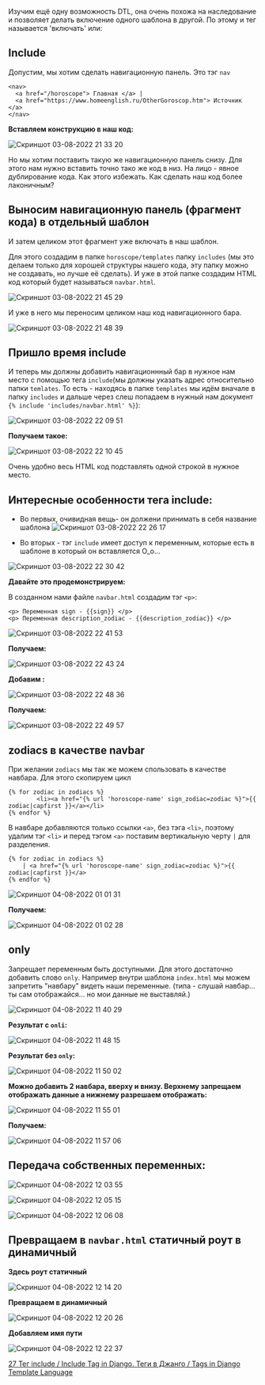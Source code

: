 Изучим ещё одну возможность DTL, она очень похожа на наследование и позволяет делать включение одного шаблона в другой. По этому и тег называется 'включать' или:


## Include

Допустим, мы хотим сделать навигационную панель. 
Это тэг `nav`
```
<nav>
  <a href="/horoscope"> Главная </a> |
  <a href="https://www.homeenglish.ru/OtherGoroscop.htm"> Источник </a>
</nav>
```
**Вставляем конструкцию в наш код:**

![Скриншот 03-08-2022 21 33 20](https://user-images.githubusercontent.com/84935915/182683500-65a4a2a5-82f7-4326-97bb-e9b88786994f.png)

Но мы хотим поставить такую же навигационную панель снизу. Для этого нам нужно вставить точно тако же код в низ. 
На лицо - явное дублирование кода. Как этого избежать. Как сделать наш код более лаконичным?

## Выносим навигационную панель (фрагмент кода) в отдельный шаблон

И затем целиком этот фрагмент уже включать в наш шаблон.

Для этого создадим в папке `horoscope/templates` папку `includes` (мы это делаем только для хорошей структуры нашего кода, эту папку можно не создавать, но лучше её сделать). И уже в этой папке создадим HTML код который будет называться `navbar.html`.

![Скриншот 03-08-2022 21 45 29](https://user-images.githubusercontent.com/84935915/182685663-89e0e9d7-2447-48c0-8d07-68b7de19db1d.png)

И уже в него мы переносим целиком наш код навигационного бара.

![Скриншот 03-08-2022 21 48 39](https://user-images.githubusercontent.com/84935915/182686254-a29af948-e2bb-44d8-8e73-33ca6c4df564.png)

## Пришло время include

И теперь мы должны добавить навигационнный бар в нужное нам место с помощью тега `include`(мы должны указать адрес относительно папки `temlates`. То есть - находясь в папке `templates` мы идём вначале в папку `includes` и дальше через слеш попадаем в нужный нам документ `{% include 'includes/navbar.html' %}`):

![Скриншот 03-08-2022 22 09 51](https://user-images.githubusercontent.com/84935915/182689901-ceaa5d0b-e2a8-4dec-a554-0a1911aa838e.png)

**Получаем такое:**

![Скриншот 03-08-2022 22 10 45](https://user-images.githubusercontent.com/84935915/182690075-f769aa2a-7cf3-45da-a52e-48033626b89a.png)

Очень удобно весь HTML код подставлять одной строкой в нужное место.

## Интересные особенности тега include:

- Во первых, очивидная вещь- он должени принимать в себя название шаблона 
![Скриншот 03-08-2022 22 26 17](https://user-images.githubusercontent.com/84935915/182692649-3b2deccd-615e-45b6-a1b1-208136471687.png)

- Во вторых - тэг `include` имеет доступ к переменным, которые есть в шаблоне в который он вставляется О_о...

![Скриншот 03-08-2022 22 30 42](https://user-images.githubusercontent.com/84935915/182693384-94d623a8-b128-4027-ba68-e61e02708d88.png)

**Давайте это продемонстрируем:**

В созданном нами файле `navbar.html` создадим тэг `<p>`:

```
<p> Переменная sign - {{sign}} </p>
<p> Переменная description_zodiac - {{description_zodiac}} </p>
```
![Скриншот 03-08-2022 22 41 53](https://user-images.githubusercontent.com/84935915/182695243-ddd576c3-b4d8-4383-933e-5d4f94e45f58.png)

**Получаем:**

![Скриншот 03-08-2022 22 43 24](https://user-images.githubusercontent.com/84935915/182695482-c5c2492c-eb71-43d8-962c-32a3d6d291e2.png)

**Добавим :**

![Скриншот 03-08-2022 22 48 36](https://user-images.githubusercontent.com/84935915/182696356-e3a52da2-e3ff-4b06-88f9-37c0089520be.png)

**Получаем:**

![Скриншот 03-08-2022 22 49 57](https://user-images.githubusercontent.com/84935915/182696648-f363a9af-fd56-43e3-9f45-723fb61fbaa9.png)

## zodiacs в качестве navbar

При желании `zodiacs` мы так же можем спользовать в качестве навбара. Для этого скопируем цикл 
```
{% for zodiac in zodiacs %}
        <li><a href="{% url 'horoscope-name' sign_zodiac=zodiac %}">{{ zodiac|capfirst }}</a></li>
{% endfor %}
```
В навбаре добавляются только ссылки `<a>`, без тэга `<li>`, поэтому  удалим тэг `<li>` и перед тэгом `<a>` поставим вертикальную черту `|` для разделения.

```
{% for zodiac in zodiacs %}
    | <a href="{% url 'horoscope-name' sign_zodiac=zodiac %}">{{ zodiac|capfirst }}</a>
{% endfor %}
```
![Скриншот 04-08-2022 01 01 31](https://user-images.githubusercontent.com/84935915/182720220-2a18d7fe-b02f-4901-8e64-254b9fa111b4.png)


**Получаем:**

![Скриншот 04-08-2022 01 02 28](https://user-images.githubusercontent.com/84935915/182720317-c3b6886d-a9e1-447d-81d4-e9b97425ae2b.png)

## only

Запрещает переменным быть доступными. Для этого достаточно добавить слово `only`. Например внутри шаблона `index.html` мы можем запретить "навбару" видеть наши переменные. (типа - слушай навбар... ты сам отображайся... но мои данные не выставляй.)

![Скриншот 04-08-2022 11 40 29](https://user-images.githubusercontent.com/84935915/182803534-dc6eff00-20f9-4c6c-9604-e3271502170f.png)

**Результат с `onli`:**

![Скриншот 04-08-2022 11 48 15](https://user-images.githubusercontent.com/84935915/182805258-2b49c2cd-303e-43ac-8c7f-edbd4a6e7a6c.png)

**Результат без `only`:**

![Скриншот 04-08-2022 11 50 02](https://user-images.githubusercontent.com/84935915/182805649-3975b707-0878-4d3b-888f-32cd69c7acc0.png)

**Можно добавить 2 навбара, вверху и внизу. Верхнему запрещаем отображать данные а нижнему разрешаем отображать:**

![Скриншот 04-08-2022 11 55 01](https://user-images.githubusercontent.com/84935915/182806815-93e2a726-2a78-4b00-9a43-7992afeec91d.png)

**Получаем:**

![Скриншот 04-08-2022 11 57 06](https://user-images.githubusercontent.com/84935915/182806985-a8a224c0-c1b4-4bfc-82c6-811382521d51.png)

## Передача собственных переменных:

![Скриншот 04-08-2022 12 03 55](https://user-images.githubusercontent.com/84935915/182808392-2e685b83-f418-40e0-9d3b-7160c9208428.png)

![Скриншот 04-08-2022 12 05 15](https://user-images.githubusercontent.com/84935915/182808626-f680cf57-0723-48b4-b85d-9a538c3d6adc.png)

![Скриншот 04-08-2022 12 06 08](https://user-images.githubusercontent.com/84935915/182808846-915673b0-dd6c-4ebf-9cf7-7b359b73a2f8.png)


## Превращаем в `navbar.html` статичный роут в динамичный

**Здесь роут статичный**

![Скриншот 04-08-2022 12 14 20](https://user-images.githubusercontent.com/84935915/182810946-1fabfce6-84ff-46cc-82bb-9fc8dc424ccd.png)

**Превращаем в динамичный**

![Скриншот 04-08-2022 12 20 26](https://user-images.githubusercontent.com/84935915/182811900-04d83e30-f7aa-48a1-9959-d0d4b9ac34ed.png)

**Добавляем имя пути**

![Скриншот 04-08-2022 12 22 37](https://user-images.githubusercontent.com/84935915/182812349-f4c84ad7-bc12-4cd8-b482-8edfb368680c.png)













[27 Тег include / Include Tag in Django. Теги в Джанго / Tags in Django Template Language](https://www.youtube.com/watch?v=JkUNSLEF6cM&list=PLQAt0m1f9OHvGM7Y7jAQP8TKbBd3up4K2&index=28)

